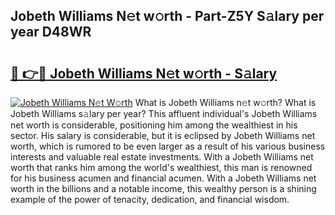 ## Jobeth Williams N𝚎t w𝚘rth - Part-Z5Y S𝚊lary per year D48WR

# <h2><a href="http://gc2208.nevu.top/?p=Jobeth+Williams">🔗 👉🔴 Jobeth Williams N𝚎t w𝚘rth - S𝚊lary</a></h2>

[![Jobeth Williams N𝚎t W𝚘rth](https://i.imgur.com/Oavwk0R.jpeg)](http://gc2208.nevu.top/?p=Jobeth+Williams)
What is Jobeth Williams n𝚎t w𝚘rth? What is Jobeth Williams s𝚊lary per year?
This affluent individual's Jobeth Williams net worth is considerable, positioning him among the wealthiest in his sector. His salary is considerable, but it is eclipsed by Jobeth Williams net worth, which is rumored to be even larger as a result of his various business interests and valuable real estate investments. With a Jobeth Williams net worth that ranks him among the world's wealthiest, this man is renowned for his business acumen and financial acumen. With a Jobeth Williams net worth in the billions and a notable income, this wealthy person is a shining example of the power of tenacity, dedication, and financial wisdom.
